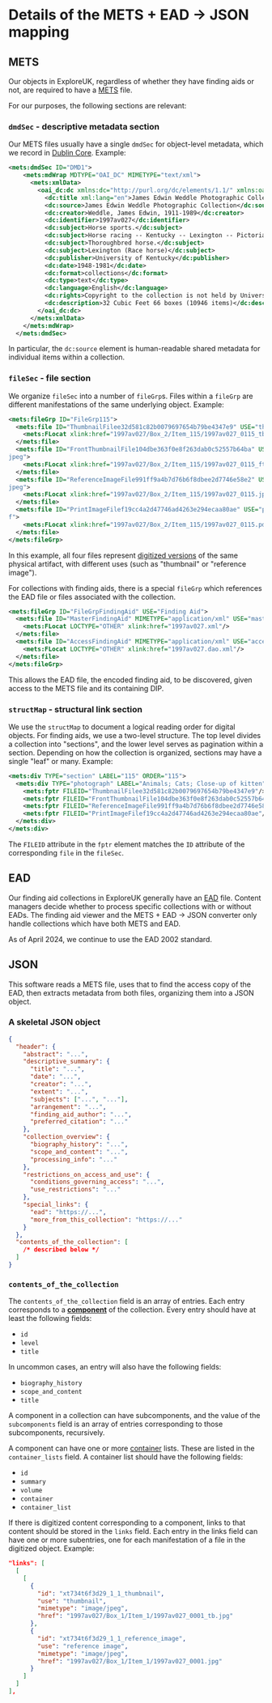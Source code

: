 # Details of the METS + EAD &rarr; JSON mapping

## METS

Our objects in ExploreUK, regardless of whether they have finding aids or
not, are required to have a [METS](https://www.loc.gov/standards/mets/) file.

For our purposes, the following sections are relevant:

### `dmdSec` - descriptive metadata section

Our METS files usually have a single `dmdSec` for object-level metadata, which
we record in [Dublin Core](https://www.dublincore.org/). Example:

```xml
<mets:dmdSec ID="DMD1">
    <mets:mdWrap MDTYPE="OAI_DC" MIMETYPE="text/xml">
      <mets:xmlData>
        <oai_dc:dc xmlns:dc="http://purl.org/dc/elements/1.1/" xmlns:oai_dc="http://www.openarchives.org/OAI/2.0/oai_dc/" xsi:schemaLocation="http://www.openarchives.org/OAI/2.0/oai_dc/ http://www.openarchives.org/OAI/2.0/oai_dc.xsd">
          <dc:title xml:lang="en">James Edwin Weddle Photographic Collection</dc:title>
          <dc:source>James Edwin Weddle Photographic Collection</dc:source>
          <dc:creator>Weddle, James Edwin, 1911-1989</dc:creator>
          <dc:identifier>1997av027</dc:identifier>
          <dc:subject>Horse sports.</dc:subject>
          <dc:subject>Horse racing -- Kentucky -- Lexington -- Pictorial works</dc:subject>
          <dc:subject>Thoroughbred horse.</dc:subject>
          <dc:subject>Lexington (Race horse)</dc:subject>
          <dc:publisher>University of Kentucky</dc:publisher>
          <dc:date>1948-1981</dc:date>
          <dc:format>collections</dc:format>
          <dc:type>text</dc:type>
          <dc:language>English</dc:language>
          <dc:rights>Copyright to the collection is not held by University of Kentucky. Reproduction and usage permissions can be obtained from University of Kentucky for images not identified as material published by the  Associated Press, or United Press International. Permission to reproduce those images must be secured from the individual organizations. (Identifications or publication notices are noted in the individual item records.)  Contact the Special Collections Research Center for information regarding rights and use of this collection.</dc:rights>
          <dc:description>32 Cubic Feet 66 boxes (10946 items)</dc:description>
        </oai_dc:dc>
      </mets:xmlData>
    </mets:mdWrap>
  </mets:dmdSec>
```

In particular, the `dc:source` element is human-readable shared metadata for individual items within
a collection.

### `fileSec` - file section

We organize `fileSec` into a number of `fileGrp`s. Files within a `fileGrp` are different manifestations
of the same underlying object. Example:

```xml
<mets:fileGrp ID="FileGrp115">
  <mets:file ID="ThumbnailFilee32d581c82b0079697654b79be4347e9" USE="thumbnail" MIMETYPE="image/jpeg">
    <mets:FLocat xlink:href="1997av027/Box_2/Item_115/1997av027_0115_tb.jpg" LOCTYPE="OTHER"/>
  </mets:file>
  <mets:file ID="FrontThumbnailFile104dbe363f0e8f263dab0c52557b64ba" USE="front thumbnail" MIMETYPE="image/
jpeg">
    <mets:FLocat xlink:href="1997av027/Box_2/Item_115/1997av027_0115_ftb.jpg" LOCTYPE="OTHER"/>
  </mets:file>
  <mets:file ID="ReferenceImageFile991ff9a4b7d76b6f8dbee2d7746e58e2" USE="reference image" MIMETYPE="image/
jpeg">
    <mets:FLocat xlink:href="1997av027/Box_2/Item_115/1997av027_0115.jpg" LOCTYPE="OTHER"/>
  </mets:file>
  <mets:file ID="PrintImageFilef19cc4a2d47746ad4263e294ecaa80ae" USE="print image" MIMETYPE="application/pd
f">
    <mets:FLocat xlink:href="1997av027/Box_2/Item_115/1997av027_0115.pdf" LOCTYPE="OTHER"/>
  </mets:file>
</mets:fileGrp>
```

In this example, all four files represent
[digitized versions](https://exploreuk.uky.edu/catalog/xt734t6f3d29_115_1)
of the same physical artifact, with different
uses (such as "thumbnail" or "reference image").

For collections with finding aids, there is a special `fileGrp`
which references the EAD file or files associated with the collection.

```xml
<mets:fileGrp ID="FileGrpFindingAid" USE="Finding Aid">
  <mets:file ID="MasterFindingAid" MIMETYPE="application/xml" USE="master">
    <mets:FLocat LOCTYPE="OTHER" xlink:href="1997av027.xml"/>
  </mets:file>
  <mets:file ID="AccessFindingAid" MIMETYPE="application/xml" USE="access">
    <mets:FLocat LOCTYPE="OTHER" xlink:href="1997av027.dao.xml"/>
  </mets:file>
</mets:fileGrp>
```

This allows the EAD file, the encoded finding aid, to be discovered,
given access to the METS file and its containing DIP.

### `structMap` - structural link section

We use the `structMap` to document a logical reading order for digital objects. For finding aids, we use
a two-level structure. The top level divides a collection into "sections", and the lower level serves as
pagination within a section. Depending on how the collection is organized, sections may have a single "leaf"
or many. Example:

```xml
<mets:div TYPE="section" LABEL="115" ORDER="115">
  <mets:div TYPE="photograph" LABEL="Animals; Cats; Close-up of kitten" ORDER="1">
    <mets:fptr FILEID="ThumbnailFilee32d581c82b0079697654b79be4347e9"/>
    <mets:fptr FILEID="FrontThumbnailFile104dbe363f0e8f263dab0c52557b64ba"/>
    <mets:fptr FILEID="ReferenceImageFile991ff9a4b7d76b6f8dbee2d7746e58e2"/>
    <mets:fptr FILEID="PrintImageFilef19cc4a2d47746ad4263e294ecaa80ae"/>
  </mets:div>
</mets:div>
```

The `FILEID` attribute in the `fptr` element matches the `ID` attribute of the corresponding `file`
in the `fileSec`.

## EAD

Our finding aid collections in ExploreUK generally have an [EAD](https://loc.gov/ead/) file.
Content managers decide whether to process specific collections with or without EADs.
The finding aid viewer and the METS + EAD &rarr; JSON converter only handle
collections which have both METS and EAD.

As of April 2024, we continue to use the EAD 2002 standard.

## JSON

This software reads a METS file, uses that to find the access copy of the EAD,
then extracts metadata from both files, organizing them into a JSON object.

### A skeletal JSON object

```json
{
  "header": {
    "abstract": "...",
    "descriptive_summary": {
      "title": "...",
      "date": "...",
      "creator": "...",
      "extent": "...",
      "subjects": ["...", "..."],
      "arrangement": "...",
      "finding_aid_author": "...",
      "preferred_citation": "..."
    },
    "collection_overview": {
      "biography_history": "...",
      "scope_and_content": "...",
      "processing_info": "..."
    },
    "restrictions_on_access_and_use": {
      "conditions_governing_access": "...",
      "use_restrictions": "..."
    },
    "special_links": {
      "ead": "https://...",
      "more_from_this_collection": "https://..."
    }
  },
  "contents_of_the_collection": [
    /* described below */
  ]
}
```

### `contents_of_the_collection`

The `contents_of_the_collection` field is an array of entries. Each entry
corresponds to a **[component](https://loc.gov/ead/tglib/elements/c.html)**
of the collection. Every entry should have at least the following fields:

* `id`
* `level`
* `title`

In uncommon cases, an entry will also have the following fields:

* `biography_history`
* `scope_and_content`
* `title`

A component in a collection can have subcomponents, and the value of
the `subcomponents` field is an array of entries corresponding to those
subcomponents, recursively.

A component can have one or more
[container](https://loc.gov/ead/tglib/elements/container.html)
lists. These are listed in the
`container_lists` field. A container list should have the following fields:

* `id`
* `summary`
* `volume`
* `container`
* `container_list`

If there is digitized content corresponding to a component, links to that
content should be stored in the `links` field. Each entry in the links field
can have one or more subentries, one for each manifestation of a file in the
digitized object. Example:

```json
"links": [
  [
    [
      {
        "id": "xt734t6f3d29_1_1_thumbnail",
        "use": "thumbnail",
        "mimetype": "image/jpeg",
        "href": "1997av027/Box_1/Item_1/1997av027_0001_tb.jpg"
      },
      {
        "id": "xt734t6f3d29_1_1_reference_image",
        "use": "reference image",
        "mimetype": "image/jpeg",
        "href": "1997av027/Box_1/Item_1/1997av027_0001.jpg"
      }
    ]
  ]
],
```
